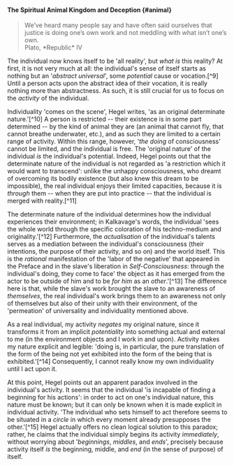#### The Spiritual Animal Kingdom and Deception {#animal}

<blockquote class="epigraph">We’ve heard many people say and have often said ourselves that justice is doing one’s own work and not meddling with what isn’t one’s own. <footer>Plato, *Republic* IV</footer></blockquote>

The individual now knows itself to be 'all reality', but *what is* this reality?
At first, it is not very much at all: the individual's sense of itself starts as
nothing but an '*abstract universal*', some *potential* cause or vocation.[^9]
Until a person acts upon the abstract idea of their vocation, it is really
nothing more than abstractness. As such, it is still crucial for us to focus on
the *activity* of the individual.

Individuality 'comes on the scene', Hegel writes, 'as an original determinate
nature.'[^10] A person is restricted -- their existence is in some part
determined -- by the kind of animal they are (an animal that cannot fly, that
cannot breathe underwater, etc.), and as such they are limited to a certain
range of activity. Within this range, however, '*the doing* of consciousness'
cannot be limited, and the individual is free. The 'original nature' of the
individual *is* the individual's potential. Indeed, Hegel points out that the
determinate nature of the individual is not regarded as 'a restriction which it
would want to transcend': unlike the unhappy consciousness, who dreamt of
overcoming its bodily existence (but also knew this dream to be impossible), the
real individual enjoys their limited capacities, because it is *through* them --
when they are put into practice -- that the individual is merged with
reality.[^11]

The determinate nature of the individual determines how the individual
experiences their environment; in Kalkavage's words, the individual 'sees the
whole world through the specific coloration of his techno-medium and
originality.'[^12] Furthermore, the *actualisation* of the individual's talents
serves as a mediation between the individual's consciousness (their intentions,
the purpose of their activity, and so on) and the world itself. This is the
*rational* manifestation of the 'labor of the negative' that appeared in the
Preface and in the slave's liberation in *Self-Consciousness*: through the
individual's doing, they come to face' the object as it has emerged from the
actor to be outside of him and to be *for him* as an *other*.'[^13] The
difference here is that, while the slave's work brought the slave to an
awareness of *themselves*, the real individual's work brings them to an
awareness not only of themselves but also of their unity with their environment,
of the 'permeation' of universality and individuality mentioned above.

As a real individual, my activity *negates* my original nature, since it
transforms it from an implicit *potentiality* into something actual and external
to me (in the environment objects and I work in and upon). Activity makes my
nature explicit and legible: 'doing is, in particular, the pure translation of
the form of the being not yet exhibited into the form of the being that is
exhibited.'[^14] Consequently, I cannot really know my own individuality until I
act upon it.

At this point, Hegel points out an apparent paradox involved in the individual's
activity. It seems that the individual 'is incapable of finding a beginning for
his actions': in order to act on one's individual nature, this nature must be
known; but it can only be known when it is made explicit in individual activity.
'The individual who sets himself to act therefore seems to be situated in a
*circle* in which every moment already presupposes the other.'[^15] Hegel
actually offers no clean logical solution to this paradox; rather, he claims
that the individual simply begins its activity *immediately*, without worrying
about '*beginnings*, *middles*, and *ends*', precisely because activity itself
*is* the beginning, middle, and *end* (in the sense of purpose) of itself.
